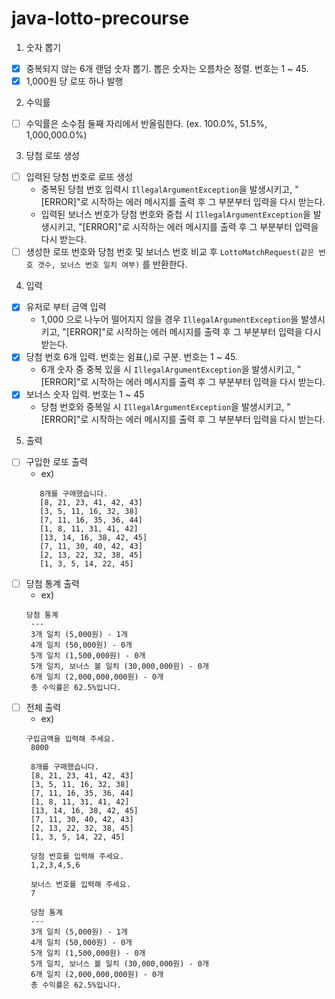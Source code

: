# java-lotto-precourse

1. 숫자 뽑기 
 - [x] 중복되지 않는 6개 랜덤 숫자 뽑기. 뽑은 숫자는 오름차순 정렬. 번호는 1 ~ 45.
 - [x] 1,000원 당 로또 하나 발행
2. 수익률
 - [ ] 수익률은 소수점 둘째 자리에서 반올림한다. (ex. 100.0%, 51.5%, 1,000,000.0%)
3. 당첨 로또 생성
 - [ ] 입력된 당첨 번호로 로또 생성
   - 중복된 당첨 번호 입력시 `IllegalArgumentException`을 발생시키고, "[ERROR]"로 시작하는 에러 메시지를 출력 후 그 부분부터 입력을 다시 받는다.
   - 입력된 보너스 번호가 당첨 번호와 중첩 시 `IllegalArgumentException`을 발생시키고, "[ERROR]"로 시작하는 에러 메시지를 출력 후 그 부분부터 입력을 다시 받는다.
 - [ ] 생성한 로또 번호와 당첨 번호 및 보너스 번호 비교 후 `LottoMatchRequest(같은 번호 갯수, 보너스 번호 일치 여부)` 를 반환한다.
4. 입력
 - [x] 유저로 부터 금액 입력
    - 1,000 으로 나누어 떨어지지 않을 경우 `IllegalArgumentException`을 발생시키고, "[ERROR]"로 시작하는 에러 메시지를 출력 후 그 부분부터 입력을 다시 받는다.  
 - [x] 당첨 번호 6개 입력. 번호는 쉼표(,)로 구분. 번호는 1 ~ 45.
    - 6개 숫자 중 중복 있을 시 `IllegalArgumentException`을 발생시키고, "[ERROR]"로 시작하는 에러 메시지를 출력 후 그 부분부터 입력을 다시 받는다.
 - [x] 보너스 숫자 입력. 번호는 1 ~ 45
    - 당첨 번호와 중복일 시 `IllegalArgumentException`을 발생시키고, "[ERROR]"로 시작하는 에러 메시지를 출력 후 그 부분부터 입력을 다시 받는다.
5. 출력
 - [ ] 구입한 로또 출력
    - ex)
   ```
      8개를 구매했습니다.
      [8, 21, 23, 41, 42, 43]
      [3, 5, 11, 16, 32, 38]
      [7, 11, 16, 35, 36, 44]
      [1, 8, 11, 31, 41, 42]
      [13, 14, 16, 38, 42, 45]
      [7, 11, 30, 40, 42, 43]
      [2, 13, 22, 32, 38, 45]
      [1, 3, 5, 14, 22, 45]
      ```
 - [ ] 당첨 통계 출력
    - ex)
   ```
   당첨 통계
    ---
    3개 일치 (5,000원) - 1개
    4개 일치 (50,000원) - 0개
    5개 일치 (1,500,000원) - 0개
    5개 일치, 보너스 볼 일치 (30,000,000원) - 0개
    6개 일치 (2,000,000,000원) - 0개
    총 수익률은 62.5%입니다.
   ```
 - [ ] 전체 출력
    - ex)
   ```
   구입금액을 입력해 주세요.
    8000

    8개를 구매했습니다.
    [8, 21, 23, 41, 42, 43]
    [3, 5, 11, 16, 32, 38]
    [7, 11, 16, 35, 36, 44]
    [1, 8, 11, 31, 41, 42]
    [13, 14, 16, 38, 42, 45]
    [7, 11, 30, 40, 42, 43]
    [2, 13, 22, 32, 38, 45]
    [1, 3, 5, 14, 22, 45]

    당첨 번호를 입력해 주세요.
    1,2,3,4,5,6

    보너스 번호를 입력해 주세요.
    7

    당첨 통계
    ---
    3개 일치 (5,000원) - 1개
    4개 일치 (50,000원) - 0개
    5개 일치 (1,500,000원) - 0개
    5개 일치, 보너스 볼 일치 (30,000,000원) - 0개
    6개 일치 (2,000,000,000원) - 0개
    총 수익률은 62.5%입니다.
   ```